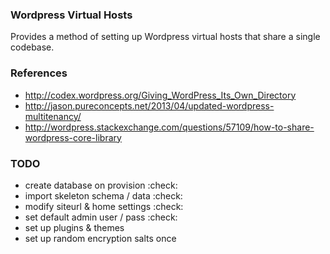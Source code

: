 ### Wordpress Virtual Hosts

Provides a method of setting up Wordpress virtual hosts that share a single
codebase.

### References
- http://codex.wordpress.org/Giving_WordPress_Its_Own_Directory
- http://jason.pureconcepts.net/2013/04/updated-wordpress-multitenancy/
- http://wordpress.stackexchange.com/questions/57109/how-to-share-wordpress-core-library

### TODO
- create database on provision :check:
 - import skeleton schema / data :check:
 - modify siteurl & home settings :check:
 - set default admin user / pass :check:
- set up plugins & themes
- set up random encryption salts once

